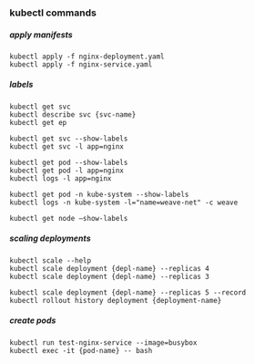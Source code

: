 ### kubectl commands

##### apply manifests
    kubectl apply -f nginx-deployment.yaml
    kubectl apply -f nginx-service.yaml

##### labels
    kubectl get svc
    kubectl describe svc {svc-name}
    kubectl get ep

    kubectl get svc --show-labels
    kubectl get svc -l app=nginx 

    kubectl get pod --show-labels
    kubectl get pod -l app=nginx
    kubectl logs -l app=nginx

    kubectl get pod -n kube-system --show-labels
    kubectl logs -n kube-system -l="name=weave-net" -c weave

    kubectl get node —show-labels


##### scaling deployments
    kubectl scale --help
    kubectl scale deployment {depl-name} --replicas 4
    kubectl scale deployment {depl-name} --replicas 3

    kubectl scale deployment {depl-name} --replicas 5 --record
    kubectl rollout history deployment {deployment-name}


##### create pods
    kubectl run test-nginx-service --image=busybox
    kubectl exec -it {pod-name} -- bash
